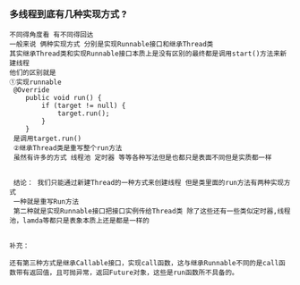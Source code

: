 ### 多线程到底有几种实现方式 ?


    不同得角度看 有不同得回达 
    一般来说 俩种实现方式 分别是实现Runnable接口和继承Thread类 
    其实继承Thread类和实现Runnable接口本质上是没有区别的最终都是调用start()方法来新建线程
    他们的区别就是
    ①实现runnable
     @Override
        public void run() {
            if (target != null) {
                target.run();
            }
        }
     是调用target.run()
     ②继承Thread类是重写整个run方法
     虽然有许多的方式 线程池 定时器 等等各种写法但是也都只是表面不同但是实质都一样
     
     
     结论： 我们只能通过新建Thread的一种方式来创建线程 但是类里面的run方法有两种实现方式
     一种就是重写Run方法
     第二种就是实现Runnable接口把接口实例传给Thread类 除了这些还有一些类似定时器,线程池，lamda等都只是表象本质上还是都是一样的
    
    
    补充：
    
    还有第三种方式是继承Callable接口，实现call函数，这与继承Runnable不同的是call函数带有返回值，且可抛异常，返回Future对象，这些是run函数所不具备的。
